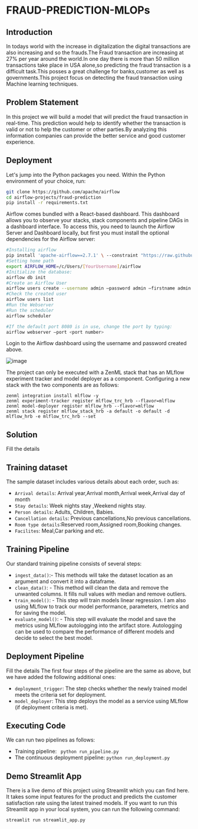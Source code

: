# FRAUD-PREDICTION-MLOPs

## Introduction
In todays world with the increase in digitalization the digital transactions are also increasing and so the frauds.The Fraud transaction are increasing at 27% per year around the world.In one day there is more than 50 million transactions take place in USA alone,so predicting the fraud transaction is a difficult task.This posses a great challenge for banks,customer as well as governments.This project focus on detecting the fraud transaction using Machine learning techniques.

## Problem Statement
In this project we will build a model that will predict the fraud transaction in real-time. This prediction would help to identify whether the transaction is valid or not to help the customer or other parties.By analyzing this information companies can provide the better service and good customer experience.


## Deployment

Let's jump into the Python packages you need. Within the Python environment of your choice, run:

```bash
git clone https://github.com/apache/airflow
cd airflow-projects/fraud-prediction
pip install -r requirements.txt
```

Airflow comes bundled with a React-based dashboard. This dashboard allows you to observe your stacks, stack components and pipeline DAGs in a dashboard interface. To access this, you need to launch the Airflow Server and Dashboard locally, but first you must install the optional dependencies for the Airflow server:

```bash
#Installing airflow
pip install 'apache-airflow==2.7.1' \ --constraint "https://raw.githubusercontent.com/apache/airflow/constraints-2.7.1/constraints-3.8.txt"
#Setting home path
export AIRFLOW_HOME=/c/Users/[YourUsername]/airflow
#Initialize the database:
airflow db init
#Create an Airflow User
airflow users create --username admin –password admin –firstname admin –lastname admin –role Admin –email youremail@email.com
#Check the created user
airflow users list
#Run the Webserver
#Run the scheduler
airflow scheduler

#If the default port 8080 is in use, change the port by typing:
airflow webserver –port <port number>
```

Login to the Airflow dashboard using the username and password created above. 

![image](https://github.com/ashishk831/FRAUD-PREDICTION-MLOPs/assets/81232686/35016988-aa8a-44cb-9d21-2b5beb2fc9f4)


The project can only be executed with a ZenML stack that has an MLflow experiment tracker and model deployer as a component. Configuring a new stack with the two components are as follows:

```
zenml integration install mlflow -y
zenml experiment-tracker register mlflow_trc_hrb --flavor=mlflow
zenml model-deployer register mlflow_hrb --flavor=mlflow
zenml stack register mlflow_stack_hrb -a default -o default -d mlflow_hrb -e mlflow_trc_hrb --set
```

## Solution
Fill the details

## Training dataset
The sample dataset includes various details about each order, such as:
* ``Arrival details``: Arrival year,Arrival month,Arrival week,Arrival day of month
* ``Stay details``: Week nights stay ,Weekend nights stay.
* ``Person details``: Adults, Children, Babies.
* ``Cancellation details``: Previous cancellations,No previous cancellations.
* ``Room type details``:Reserved room,Assigned room,Booking changes.
* ``Facilites``: Meal,Car parking and etc.

## Training Pipeline
Our standard training pipeline consists of several steps:
* ``ingest_data()``:- This methods will take the dataset location as an argument and convert it into a dataframe.
* ``clean_data()``: - This method will clean the data and remove the unwanted columns. It fills null values with median and remove outliers.
* ``train_model()``: - This step will train models linear regression. I am also using MLflow to track our model performance, parameters, metrics and for saving the model.
* ``evaluate_model()``: -  This step will evaluate the model and save the metrics using MLflow autologging into the artifact store. Autologging can be used to compare the performance of different models and decide to select the best model. 

## Deployment Pipeline
Fill the details
The first four steps of the pipeline are the same as above, but we have added the following additional ones:
* ``deployment_trigger``: The step checks whether the newly trained model meets the criteria set for deployment.
* ``model_deployer``: This step deploys the model as a service using MLflow (if deployment criteria is met).

## Executing Code
We can run two pipelines as follows:

* Training pipeline:
`` python run_pipeline.py`` 
* The continuous deployment pipeline:
``python run_deployment.py``
## Demo Streamlit App
There is a live demo of this project using Streamlit which you can find here. It takes some input features for the product and predicts the customer satisfaction rate using the latest trained models. If you want to run this Streamlit app in your local system, you can run the following command:

``streamlit run streamlit_app.py``
